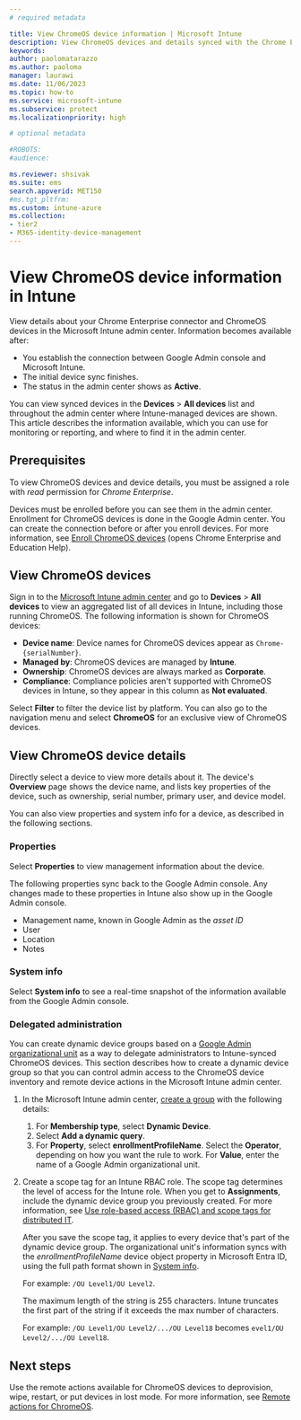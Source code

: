 ```yaml
---
# required metadata

title: View ChromeOS device information | Microsoft Intune  
description: View ChromeOS devices and details synced with the Chrome Enterprise connector in the Microsoft Intune admin center.  
keywords:
author: paolomatarazzo
ms.author: paoloma
manager: laurawi
ms.date: 11/06/2023  
ms.topic: how-to
ms.service: microsoft-intune
ms.subservice: protect
ms.localizationpriority: high

# optional metadata

#ROBOTS:
#audience:

ms.reviewer: shsivak
ms.suite: ems
search.appverid: MET150
#ms.tgt_pltfrm:
ms.custom: intune-azure
ms.collection:
- tier2
- M365-identity-device-management
---
```


# View ChromeOS device information in Intune    

View details about your Chrome Enterprise connector and ChromeOS devices in the Microsoft Intune admin center. Information becomes available after:  

* You establish the connection between Google Admin console and Microsoft Intune.
* The initial device sync finishes. 
* The status in the admin center shows as **Active**.   

You can view synced devices in the **Devices** > **All devices** list and throughout the admin center where Intune-managed devices are shown. This article describes the information available, which you can use for monitoring or reporting, and where to find it in the admin center.  

## Prerequisites  

To view ChromeOS devices and device details, you must be assigned a role with *read* permission for *Chrome Enterprise*.  

Devices must be enrolled before you can see them in the admin center. Enrollment for ChromeOS devices is done in the Google Admin center. You can create the connection before or after you enroll devices. For more information, see [Enroll ChromeOS devices](https://support.google.com/chrome/a/answer/1360534) (opens Chrome Enterprise and Education Help).

## View ChromeOS devices  
Sign in to the [Microsoft Intune admin center](https://go.microsoft.com/fwlink/?linkid=2109431) and go to **Devices** > **All devices** to view an aggregated list of all devices in Intune, including those running ChromeOS. The following information is shown for ChromeOS devices: 

* **Device name**: Device names for ChromeOS devices appear as `Chrome- {serialNumber}`. 
* **Managed by**: ChromeOS devices are managed by **Intune**. 
* **Ownership**: ChromeOS devices are always marked as **Corporate**.  
* **Compliance**: Compliance policies aren't supported with ChromeOS devices in Intune, so they appear in this column as **Not evaluated**.  

Select **Filter** to filter the device list by platform. You can also go to the navigation menu and select **ChromeOS** for an exclusive view of ChromeOS devices.    

## View ChromeOS device details  
Directly select a device to view more details about it. The device's **Overview** page shows the device name, and lists key properties of the device, such as ownership, serial number, primary user, and device model. 

You can also view properties and system info for a device, as described in the following sections.  

### Properties  
Select **Properties** to view management information about the device. 

The following properties sync back to the Google Admin console. Any changes made to these properties in Intune also show up in the Google Admin console.  

* Management name, known in Google Admin as the *asset ID*      
* User  
* Location  
* Notes  
### System info  
Select **System info** to see a real-time snapshot of the information available from the Google Admin console.  

### Delegated administration 
You can create dynamic device groups based on a [Google Admin organizational unit](https://knowledge.workspace.google.com/kb/how-to-create-an-organizational-unit-000007002) as a way to delegate administrators to Intune-synced ChromeOS devices. This section describes how to create a dynamic device group so that you can control admin access to the ChromeOS device inventory and remote device actions in the Microsoft Intune admin center.   

1. In the Microsoft Intune admin center, [create a group](../fundamentals/groups-add.md#add-groups-to-intune) with the following details:  
   1. For **Membership type**, select **Dynamic Device**.
   2. Select **Add a dynamic query**.   
   3. For **Property**, select **enrollmentProfileName**. Select the **Operator**, depending on how you want the rule to work. For **Value**, enter the name of a Google Admin organizational unit.  
2. Create a scope tag for an Intune RBAC role. The scope tag determines the level of access for the Intune role. When you get to **Assignments**, include the dynamic device group you previously created. For more information, see [Use role-based access (RBAC) and scope tags for distributed IT](../fundamentals/scope-tags.md#to-create-a-scope-tag).  

   After you save the scope tag, it applies to every device that's part of the dynamic device group. The organizational unit's information syncs with the *enrollmentProfileName* device object property in Microsoft Entra ID, using the full path format shown in [System info](#system-info). 

   For example: `/OU Level1/OU Level2`. 

   The maximum length of the string is 255 characters. Intune truncates the first part of the string if it exceeds the max number of characters. 

   For example:  `/OU Level1/OU Level2/.../OU Level18` becomes `evel1/OU Level2/.../OU Level18`.  


## Next steps  
Use the remote actions available for ChromeOS devices to deprovision, wipe, restart, or put devices in lost mode. For more information, see [Remote actions for ChromeOS](chrome-enterprise-remote-actions.md).  
